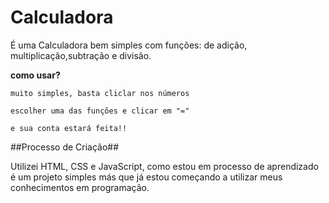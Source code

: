 # Calculadora
  É uma Calculadora bem simples com funções: de adição, multiplicação,subtração e divisão.

  **como usar?**
  
    muito simples, basta cliclar nos números
    
    escolher uma das funções e clicar em "=" 
    
    e sua conta estará feita!!


##Processo de Criação##

  Utilizei HTML, CSS e JavaScript, como estou em processo de aprendizado é um projeto simples
  más que já estou começando a utilizar meus conhecimentos em programação.
  
